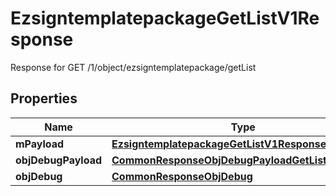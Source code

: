 

# EzsigntemplatepackageGetListV1Response

Response for GET /1/object/ezsigntemplatepackage/getList

## Properties

| Name | Type | Description | Notes |
|------------ | ------------- | ------------- | -------------|
|**mPayload** | [**EzsigntemplatepackageGetListV1ResponseMPayload**](EzsigntemplatepackageGetListV1ResponseMPayload.md) |  |  |
|**objDebugPayload** | [**CommonResponseObjDebugPayloadGetList**](CommonResponseObjDebugPayloadGetList.md) |  |  [optional] |
|**objDebug** | [**CommonResponseObjDebug**](CommonResponseObjDebug.md) |  |  [optional] |



